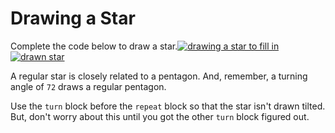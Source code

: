 # Drawing a Star

Complete the code below to draw a star.[![drawing a star to fill in](https://beautyjoy.github.io/bjc-r/img/drawing/draw-star-code-with-blanks.png) ![drawn star](https://beautyjoy.github.io/bjc-r/img/drawing/draw-star-picture.png)](http://snap.berkeley.edu/snapsource/snap.html#open:https://beautyjoy.github.io/bjc-r/cur/programming/loops/repeat-n//prog/drawing/draw-star-fill-in.xml)

A regular star is closely related to a pentagon. And, remember, a turning angle of `72` draws a regular pentagon.

Use the `turn` block before the `repeat` block so that the star isn't drawn tilted. But, don't worry about this until you got the other `turn` block figured out.

